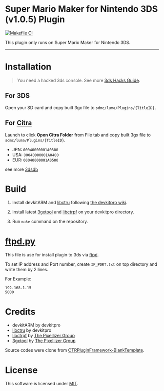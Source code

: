 # Super Mario Maker for Nintendo 3DS (v1.0.5) Plugin

[![Makefile CI](https://github.com/Tenryu278/SMM3DSPlugin/actions/workflows/makefile.yml/badge.svg)](https://github.com/Tenryu278/SMM3DSPlugin/actions/workflows/makefile.yml)

This plugin only runs on Super Mario Maker for Nintendo 3DS.

-----------------------------------------------

# Installation
> You need a hacked 3ds console. See more [3ds Hacks Guide](https://3ds.hacks.guide/).

## For 3DS
Open your SD card and copy built 3gx file to `sdmc/luma/Plugins/{TitleID}`.

## For [Citra](https://github.com/PabloMK7/citra)
Launch to click **Open Citra Folder** from File tab and copy built 3gx file to `sdmc/luma/Plugins/{TitleID}`.

- JPN: `00040000001A0300`
- USA: `00040000001A0400`
- EUR: `00040000001A0500`

see more [3dsdb](https://3dsdb.com/)

# Build
1. Install devkitARM and [libctru](https://github.com/devkitPro/libctru) following [the devkitpro wiki](https://devkitpro.org/wiki/Getting_Started).

2. Install latest [3gxtool](https://gitlab.com/thepixellizeross/3gxtool) and [libctrpf](https://gitlab.com/thepixellizeross/ctrpluginframework) on your devkitpro directory.

3. Run `make` command on the repository.

# [ftpd.py](ftpd.py)
This file is use for install plugin to 3ds via [ftpd](https://github.com/mtheall/ftpd). 

To set IP address and Port number, create `IP_PORT.txt` on top directory and write them by 2 lines.

For Example:
```
192.168.1.15
5000
```

# Credits
- devkitARM by devkitpro
- [libctru](https://github.com/devkitPro/libctru) by devkitpro
- [libctrpf](https://gitlab.com/thepixellizeross/ctrpluginframework) by [The Pixellizer Group](https://gitlab.com/thepixellizeross)
- [3gxtool](https://gitlab.com/thepixellizeross/3gxtool) by [The Pixellizer Group](https://gitlab.com/thepixellizeross)

Source codes were clone from [CTRPluginFramework-BlankTemplate](https://github.com/PabloMK7/CTRPluginFramework-BlankTemplate).


# License

This software is licensed under [MIT](LICENSE).
